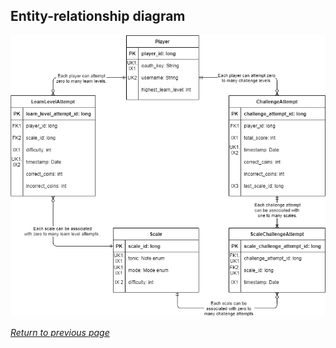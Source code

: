 ## Entity-relationship diagram

[![ScaleScroller ERD](img/erd.png)](pdf/erd.pdf)

[*Return to previous page*](index.md#entity-relationship-diagram)